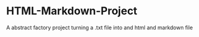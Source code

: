 # HTML-Markdown-Project
A abstract factory project turning a .txt file into and html and markdown file
